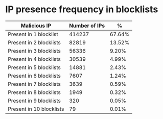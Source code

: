 # IP presence frequency in blocklists
| Malicious IP | Number of IPs | % |
|----|----|----|
| Present in 1 blocklist | 414237 | 67.64% |
| Present in 2 blocklists | 82819 | 13.52% |
| Present in 3 blocklists | 56336 | 9.20% |
| Present in 4 blocklists | 30539 | 4.99% |
| Present in 5 blocklists | 14881 | 2.43% |
| Present in 6 blocklists | 7607 | 1.24% |
| Present in 7 blocklists | 3639 | 0.59% |
| Present in 8 blocklists | 1949 | 0.32% |
| Present in 9 blocklists | 320 | 0.05% |
| Present in 10 blocklists | 79 | 0.01% |
